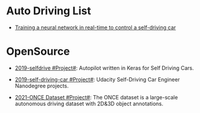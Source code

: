 # Auto Driving List

- [Training a neural network in real-time to control a self-driving car](https://medium.com/@tantony/training-a-neural-network-in-real-time-to-control-a-self-driving-car-9ee5654978b7#.u0ieyc7a4)

# OpenSource

- [2019-selfdrive #Project#](https://github.com/littlemountainman/selfdrive): Autopilot written in Keras for Self Driving Cars.

- [2019-self-driving-car #Project#](https://github.com/ndrplz/self-driving-car): Udacity Self-Driving Car Engineer Nanodegree projects.

- [2021-ONCE Dataset #Project#](https://once-for-auto-driving.github.io/index.html): The ONCE dataset is a large-scale autonomous driving dataset with 2D&3D object annotations.
